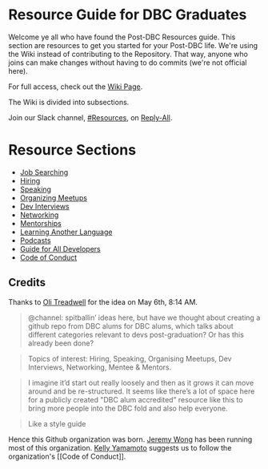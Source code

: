 # Resource Guide for DBC Graduates

Welcome ye all who have found the Post-DBC Resources guide. This section are resources to get you started for your Post-DBC life. We're using the Wiki instead of contributing to the Repository. That way, anyone who joins can make changes without having to do commits (we're not official here).

For full access, check out the [Wiki Page](https://github.com/DBC-Boots/Resources/wiki).

The Wiki is divided into subsections.

Join our Slack channel, [#Resources](https://reply-all.slack.com/messages/resources/), on [Reply-All](reply-all.slack.com/messages/general/).

# Resource Sections
* [Job Searching](https://github.com/DBC-Boots/Resources/wiki/Job-Searching)
* [Hiring](https://github.com/DBC-Boots/Resources/wiki/Hiring)
* [Speaking](https://github.com/DBC-Boots/Resources/wiki/Speaking)
* [Organizing Meetups](https://github.com/DBC-Boots/Resources/wiki/Organizing-Meetups)
* [Dev Interviews](https://github.com/DBC-Boots/Resources/wiki/Dev-Interviews)
* [Networking](https://github.com/DBC-Boots/Resources/wiki/Networking)
* [Mentorships](https://github.com/DBC-Boots/Resources/wiki/Mentorships)
* [Learning Another Language](https://github.com/DBC-Boots/Resources/wiki/Learning-Another-Language)
* [Podcasts](https://github.com/DBC-Boots/Resources/wiki/Podcasts)
* [Guide for All Developers](https://github.com/DBC-Boots/Resources/wiki/Guide-for-All-Developers)
* [Code of Conduct](https://github.com/DBC-Boots/Resources/wiki/Code-of-Conduct)

## Credits

Thanks to [Oli Treadwell](https://twitter.com/olitreadwell) for the idea on May 6th, 8:14 AM.

> @channel: spitballin’ ideas here, but have we thought about creating a github repo from DBC alums for DBC alums, which talks about different categories relevant to devs post-graduation? Or has this already been done?

> Topics of interest: Hiring, Speaking, Organising Meetups, Dev Interviews, Networking, Mentee & Mentors.

> I imagine it’d start out really loosely and then as it grows it can move around and be re-structured. It seems like there’s a lot of space here for a publicly created "DBC alum accredited” resource like this to bring more people into the DBC fold and also help everyone.

> Like a style guide

Hence this Github organization was born. [Jeremy Wong](https://twitter.com/jermspeaks) has been running most of this organization. [Kelly Yamamoto](https://twitter.com/minedamnesia) suggests us to follow the organization's [[Code of Conduct]].
